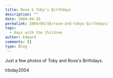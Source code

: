 ```yaml
---
title: Rose & Toby's Birthdays
description: ""
date: 2004-04-16
permalink: 2004/04/16/rose-and-tobys-birthdays/
tags:
  - Days with the Children
author: Edward
comments: []
type: Blog
---
```


Just a few photos of Toby and Rose\'s Birthdays.

<wpg2>trbday2004</wpg2>

